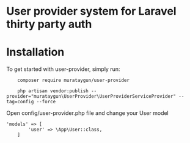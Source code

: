 # User provider system for Laravel thirty party auth

# Installation

To get started with user-provider, simply run:


````
    composer require murataygun/user-provider
````

````
    php artisan vendor:publish --provider="murataygun\UserProvider\UserProviderServiceProvider" --tag=config --force
````

Open config/user-provider.php file  and change your User model

````
'models' => [
        'user' => \App\User::class,
    ]
````

